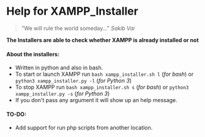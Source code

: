 # Help for XAMPP_Installer
> "We will rule the world someday..."
> _Sakib Vai_

**The Installers are able to check whether XAMPP is already installed or not**
#### About the installers:
- Written in python and also in bash.
- To start or launch XAMPP run `bash xampp_installer.sh l` (_for bash_) or `python3 xampp_installer.py -l` (_for Python 3_)
- To stop XAMPP run `bash xampp_installer.sh s` (_for bash_) or `python3 xampp_installer.py -s` (_for Python 3_)
- If you don't pass any argument it will show up an help message.

#### TO-DO:
- Add support for run php scripts from another location.